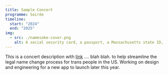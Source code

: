 ```yaml
---
title: Sample Concert
programme: Soirée
timeline:
  start: "2024"
  end: "2025"
img:
  - src: ./namesake-cover.png
    alt: A social security card, a passport, a Massachusetts state ID, and a flower. There is a snail on every object and they are styled with a photocopier aesthetic.
---
```


This is a concert description with [link](https://namesake.fyi) .... blah blah. to help streamline the legal name change process for trans people in the US. Working on design and engineering for a new app to launch later this year.

